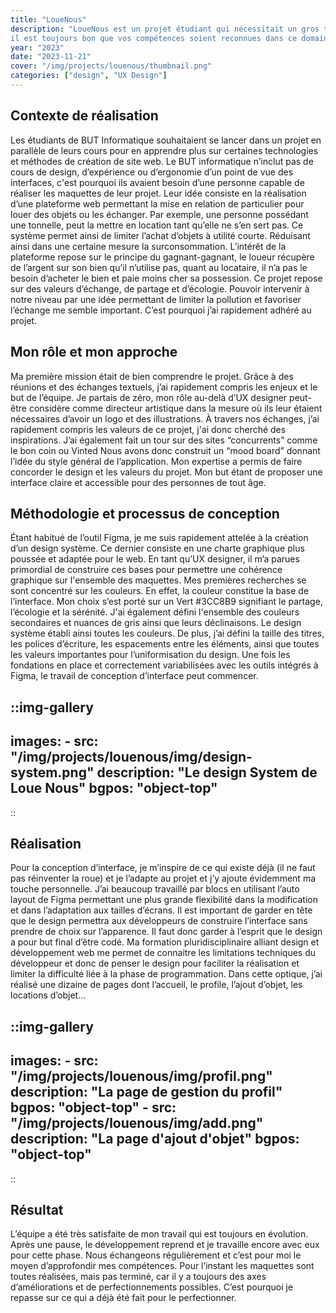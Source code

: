 ```yaml
---
title: "LoueNous"
description: "LoueNous est un projet étudiant qui nécessitait un gros travail d’UX design et
il est toujours bon que vos compétences soient reconnues dans ce domaine. Je l’ai compris lorsque des étudiants en BUT Informatique recherchaient un UX designer et qu’on les a redirigés vers moi. Ils avaient pour idée de réaliser un site web permettant à des particuliers d’échanger et de louer leurs possessions à d’autres particuliers. Nous avons donc pris contact, c’est ainsi que le projet est né."
year: "2023"
date: "2023-11-21"
cover: "/img/projects/louenous/thumbnail.png"
categories: ["design", "UX Design"] 
---
```


## Contexte de réalisation

Les étudiants de BUT Informatique souhaitaient se lancer dans un projet en parallèle de leurs cours pour en apprendre plus sur certaines technologies et méthodes de création de site web. Le BUT informatique n’inclut pas de cours de design, d’expérience ou d’ergonomie d’un point de vue des interfaces, c'est pourquoi ils avaient besoin d’une personne capable de réaliser les maquettes de leur projet.
Leur idée consiste en la réalisation d’une plateforme web permettant la mise en relation de particulier pour louer des objets ou les échanger. Par exemple, une personne possédant une tonnelle, peut la mettre en location tant qu’elle ne s’en sert pas. Ce système permet ainsi de limiter l’achat d’objets à utilité courte. Réduisant ainsi dans une certaine mesure la surconsommation. L’intérêt de la plateforme repose sur le principe du gagnant-gagnant, le loueur récupère de l’argent sur son bien qu’il n’utilise pas, quant au locataire, il n’a pas le besoin d’acheter le bien et paie moins cher sa possession. Ce projet repose sur des valeurs d’échange, de partage et d’écologie. Pouvoir intervenir à notre niveau par une idée permettant de limiter la pollution et favoriser l’échange me semble important. C’est pourquoi j’ai rapidement adhéré au projet.

## Mon rôle et mon approche

Ma première mission était de bien comprendre le projet. Grâce à des réunions et des échanges textuels, j’ai rapidement compris les enjeux et le but de l’équipe. Je partais de zéro, mon rôle au-delà d’UX designer peut-être considère comme directeur artistique dans la mesure où ils leur étaient nécessaires d’avoir un logo et des illustrations. À travers nos échanges, j’ai rapidement compris les valeurs de ce projet, j'ai donc cherché des inspirations. J’ai également fait un tour sur des sites “concurrents” comme le bon coin ou Vinted
Nous avons donc construit un “mood board” donnant l’idée du style général de l’application. Mon expertise a permis de faire concorder le design et les valeurs du projet. Mon but étant de proposer une interface claire et accessible pour des personnes de tout âge.

## Méthodologie et processus de conception

Étant habitué de l’outil Figma, je me suis rapidement attelée à la création d’un design système. Ce dernier consiste en une charte graphique plus poussée et adaptée pour le web. En tant qu’UX designer, il m’a parues primordial de construire ces bases pour permettre une cohérence graphique sur l'ensemble des maquettes. Mes premières recherches se sont concentré sur les couleurs. En effet, la couleur constitue la base de l’interface. Mon choix s’est porté sur un Vert #3CC8B9 signifiant le partage, l’écologie et la sérénité. J'ai également défini l'ensemble des couleurs secondaires et nuances de gris ainsi que leurs déclinaisons.
Le design système établi ainsi toutes les couleurs. De plus, j’ai défini la taille des titres, les polices d’écriture, les espacements entre  les éléments, ainsi que toutes les valeurs importantes pour l’uniformisation du design.
Une fois les fondations en place et correctement variabilisées avec les outils intégrés à Figma, le travail de conception d’interface peut commencer.

::img-gallery
---

images:
    - src: "/img/projects/louenous/img/design-system.png"
      description: "Le design System de Loue Nous"
      bgpos: "object-top"
---

::

## Réalisation

Pour la conception d’interface, je m’inspire de ce qui existe déjà (il ne faut pas réinventer la roue) et je l’adapte au projet et j’y ajoute évidemment ma touche personnelle.
J’ai beaucoup travaillé par blocs en utilisant l’auto layout de Figma permettant une plus grande flexibilité dans la modification et dans l’adaptation aux tailles d’écrans. Il est important de garder en tête que le design permettra aux développeurs de construire l’interface sans prendre de choix sur l’apparence. Il faut donc garder à l’esprit que le design a pour but final d’être codé. Ma formation pluridisciplinaire alliant design et développement web me permet de connaitre les limitations techniques du développeur et donc de penser le design pour faciliter la réalisation et limiter la difficulté liée à la phase de programmation.
Dans cette optique, j’ai réalisé une dizaine de pages dont l’accueil, le profile, l’ajout d’objet, les locations d’objet…

::img-gallery
---

images:
    - src: "/img/projects/louenous/img/profil.png"
      description: "La page de gestion du profil"
      bgpos: "object-top"
    - src: "/img/projects/louenous/img/add.png"
      description: "La page d'ajout d'objet"
      bgpos: "object-top"
---

::

## Résultat

L’équipe a été très satisfaite de mon travail qui est toujours en évolution. Après une pause, le développement reprend et je travaille encore avec eux pour cette phase. Nous échangeons régulièrement et c’est pour moi le moyen d’approfondir mes compétences. Pour l’instant les maquettes sont toutes réalisées, mais pas terminé, car il y a toujours des axes d’améliorations et de perfectionnements possibles. C’est pourquoi je repasse sur ce qui a déjà été fait pour le perfectionner.
